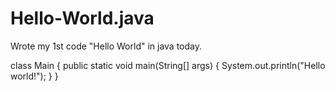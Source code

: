 # Hello-World.java
Wrote my 1st code "Hello World" in java today.

class Main
{
  public static void main(String[] args)
  {
    System.out.println("Hello world!");
  }
}

